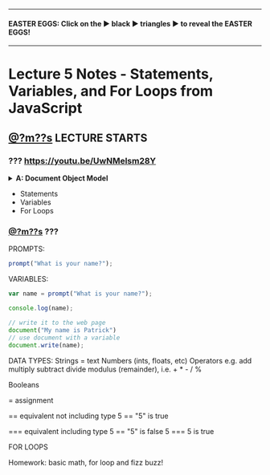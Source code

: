 ***
#### EASTER EGGS: Click on the ▶︎ black ▶︎ triangles ▶︎ to reveal the EASTER EGGS!
***
# Lecture 5 Notes - Statements, Variables, and For Loops from JavaScript
## [@?m??s](https://youtu.be/UwNMelsm28Y?t=?m??s) LECTURE STARTS
### **???** https://youtu.be/UwNMelsm28Y

<details><summary><strong>A: Document Object Model</strong></summary><p>

![A Picture](A link to that picture)

</p></details>

- Statements
- Variables
- For Loops

### [@?m??s](https://youtu.be/UwNMelsm28Y?t=?m??s) ???

PROMPTS:
```js
prompt("What is your name?");
```

VARIABLES:
```js
var name = prompt("What is your name?");

console.log(name);

// write it to the web page
document("My name is Patrick")
// use document with a variable
document.write(name);
```

DATA TYPES:
Strings = text
Numbers (ints, floats, etc)
Operators e.g. add multiply subtract divide modulus (remainder), i.e. + * - / %

Booleans


= assignment

== equivalent not including type
5 == "5" is true

=== equivalent including type
5 == "5" is false
5 === 5 is true

FOR LOOPS

Homework: basic math, for loop and fizz buzz!
